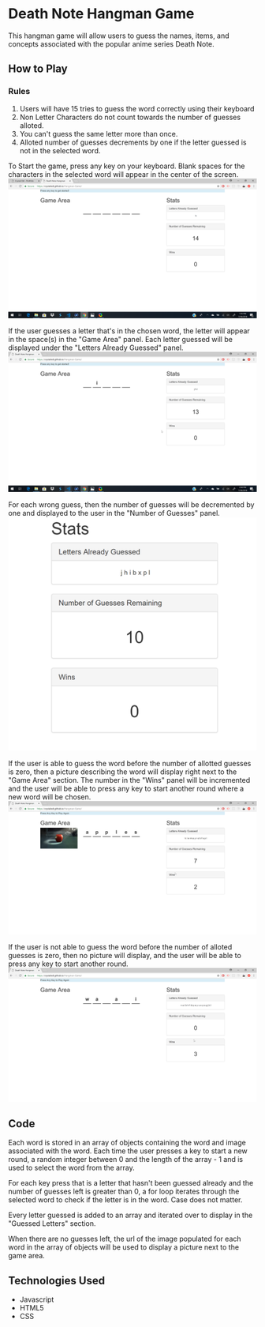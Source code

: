 # Death Note Hangman Game

This hangman game will allow users to guess the names, items, and concepts associated with the popular anime series Death Note. 

## How to Play

### Rules

1. Users will have 15 tries to guess the word correctly using their keyboard
2. Non Letter Characters do not count towards the number of guesses alloted.
3. You can't guess the same letter more than once.
4. Alloted number of guesses decrements by one if the letter guessed is not in the selected word.

To Start the game, press any key on your keyboard. Blank spaces for the characters in the selected word will appear in the center of the screen. 
![Start Game](./assets/img/game_started.png)


If the user guesses a letter that's in the chosen word, the letter will appear in the space(s) in the "Game Area" panel. Each letter guessed will be displayed under the "Letters Already Guessed" panel.
![Correct Guess](./assets/img/guess_correct.png)


For each wrong guess, then the number of guesses will be decremented by one and displayed to the user in the "Number of Guesses" panel.
![Wrong Guesses Less Guesses](./assets/img/wrong_guess_decrement.png)


If the user is able to guess the word before the number of allotted guesses is zero, then a picture describing the word will display right next to the "Game Area" section. The number in the "Wins" panel will be incremented and the user will be able to press any key to start another round where a new word will be chosen.
![Win](./assets/img/win.png)


If the user is not able to guess the word before the number of alloted guesses is zero, then no picture will display, and the user will be able to press any key to start another round.
![Win](./assets/img/loss.png)


## Code
Each word is stored in an array of objects containing the word and image associated with the word. Each time the user presses a key to start a new round, a random integer between 0 and the length of the array - 1 and is used to select the word from the array.
<!-- Add screenshot or code snippet--->

For each key press that is a letter that hasn't been guessed already and the number of guesses left is greater than 0, a for loop iterates through the selected word to check if the letter is in the word. Case does not matter.
<!-- Add screenshot of code snippet--->

Every letter guessed is added to an array and iterated over to display in the "Guessed Letters" section.
<!-- Add screenshot of code snippet--->

When there are no guesses left, the  url of the image populated for each word in the array of objects will be used to display a picture next to the game area.
<!-- Add screenshot of code snippet--->

## Technologies Used
* Javascript
* HTML5
* CSS




